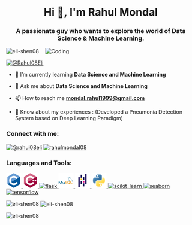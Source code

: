 <h1 align="center">Hi 👋, I'm Rahul Mondal</h1>
<h3 align="center">A passionate guy who wants to explore the world of Data Science & Machine Learning.</h3>


<img align="right" alt="Coding" width="400" src="https://r7q6w9z6.rocketcdn.me/career/wp-content/uploads/2021/07/31532d7d378053de3b8bf23c6e7bfae3-1.gif">


<p align="left"> <img src="https://komarev.com/ghpvc/?username=eli-shen08&label=Profile%20views&color=0e75b6&style=flat" alt="eli-shen08" /> </p>

<p align="left"> <a href="https://twitter.com/@Rahul08Eli" target="blank"><img src="https://img.shields.io/twitter/follow/@Rahul08Eli?logo=twitter&style=for-the-badge" alt="@Rahul08Eli" /></a> </p>

- 🌱 I’m currently learning **Data Science and Machine Learning**

- 💬 Ask me about **Data Science and Machine Learning**

- 📫 How to reach me **mondal.rahul1999@gmail.com**

- 📄 Know about my experiences : (Developed a Pneumonia Detection System based on Deep Learning Paradigm)

<h3 align="left">Connect with me:</h3>
<p align="left">
<a href="https://twitter.com/@Rahul08Eli" target="blank"><img align="center" src="https://raw.githubusercontent.com/rahuldkjain/github-profile-readme-generator/master/src/images/icons/Social/twitter.svg" alt="@rahul08eli" height="30" width="40" /></a>
<a href="https://kaggle.com/rahulmondal08" target="blank"><img align="center" src="https://raw.githubusercontent.com/rahuldkjain/github-profile-readme-generator/master/src/images/icons/Social/kaggle.svg" alt="rahulmondal08" height="30" width="40" /></a>
</p>

<h3 align="left">Languages and Tools:</h3>
<p align="left"> <a href="https://www.cprogramming.com/" target="_blank" rel="noreferrer"> <img src="https://raw.githubusercontent.com/devicons/devicon/master/icons/c/c-original.svg" alt="c" width="40" height="40"/> </a> <a href="https://www.w3schools.com/cpp/" target="_blank" rel="noreferrer"> <img src="https://raw.githubusercontent.com/devicons/devicon/master/icons/cplusplus/cplusplus-original.svg" alt="cplusplus" width="40" height="40"/> </a> <a href="https://flask.palletsprojects.com/" target="_blank" rel="noreferrer"> <img src="https://www.vectorlogo.zone/logos/pocoo_flask/pocoo_flask-icon.svg" alt="flask" width="40" height="40"/> </a> <a href="https://www.mysql.com/" target="_blank" rel="noreferrer"> <img src="https://raw.githubusercontent.com/devicons/devicon/master/icons/mysql/mysql-original-wordmark.svg" alt="mysql" width="40" height="40"/> </a> <a href="https://pandas.pydata.org/" target="_blank" rel="noreferrer"> <img src="https://raw.githubusercontent.com/devicons/devicon/2ae2a900d2f041da66e950e4d48052658d850630/icons/pandas/pandas-original.svg" alt="pandas" width="40" height="40"/> </a> <a href="https://www.python.org" target="_blank" rel="noreferrer"> <img src="https://raw.githubusercontent.com/devicons/devicon/master/icons/python/python-original.svg" alt="python" width="40" height="40"/> </a> <a href="https://scikit-learn.org/" target="_blank" rel="noreferrer"> <img src="https://upload.wikimedia.org/wikipedia/commons/0/05/Scikit_learn_logo_small.svg" alt="scikit_learn" width="40" height="40"/> </a> <a href="https://seaborn.pydata.org/" target="_blank" rel="noreferrer"> <img src="https://seaborn.pydata.org/_images/logo-mark-lightbg.svg" alt="seaborn" width="40" height="40"/> </a> <a href="https://www.tensorflow.org" target="_blank" rel="noreferrer"> <img src="https://www.vectorlogo.zone/logos/tensorflow/tensorflow-icon.svg" alt="tensorflow" width="40" height="40"/> </a> </p>

<p><img align="left" src="https://github-readme-stats.vercel.app/api/top-langs?username=eli-shen08&show_icons=true&locale=en&layout=compact" alt="eli-shen08" /></p>

<p>&nbsp;<img align="center" src="https://github-readme-stats.vercel.app/api?username=eli-shen08&show_icons=true&locale=en" alt="eli-shen08" /></p>



<p align="left"> <img src="https://komarev.com/ghpvc/?username=eli-shen08&label=Profile%20views&color=0e75b6&style=flat" alt="eli-shen08" /> </p>




